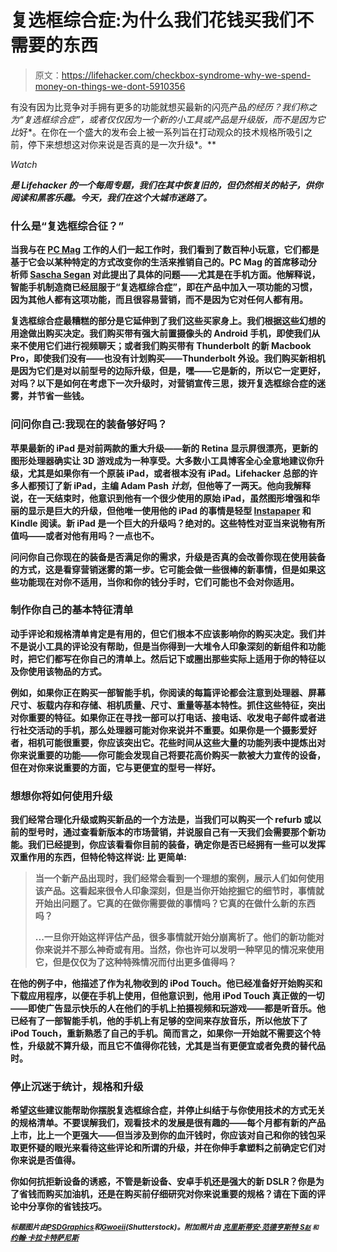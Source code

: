 # 复选框综合症:为什么我们花钱买我们不需要的东西

> 原文：<https://lifehacker.com/checkbox-syndrome-why-we-spend-money-on-things-we-dont-5910356>

有没有因为比竞争对手拥有更多的功能就想买最新的闪亮产品*的经历？我们称之为“复选框综合症”，或者仅仅因为一个新的小工具或产品是升级版，而不是因为它比*好*。在你在一个盛大的发布会上被一系列旨在打动观众的技术规格所吸引之前，停下来想想这对你来说是否真的是一次升级*。**

*Watch*

*[](http://lifehacker.com/tag/blast-from-the-past)**是 Lifehacker 的一个每周专题，我们在其中恢复旧的，但仍然相关的帖子，供你阅读和黑客乐趣。今天，我们在这个大城市迷路了。***

### **什么是“复选框综合征？”**

**当我与在 [PC Mag](http://pcmag.com/) 工作的人们一起工作时，我们看到了数百种小玩意，它们都是基于它会以某种特定的方式改变你的生活来推销自己的。PC Mag 的首席移动分析师 [Sascha Segan](http://www.pcmag.com/author-bio/sascha-segan) 对此提出了具体的问题——尤其是在手机方面。他解释说，智能手机制造商已经屈服于“复选框综合症”，即在产品中加入一项功能的习惯，因为其他人都有这项功能，而且很容易营销，而不是因为它对任何人都有用。** 

**复选框综合症最糟糕的部分是它延伸到了我们这些买家身上。我们根据这些幻想的用途做出购买决定。我们购买带有强大前置摄像头的 Android 手机，即使我们从来不使用它们进行视频聊天；或者我们购买带有 Thunderbolt 的新 Macbook Pro，即使我们没有——也没有计划购买——Thunderbolt 外设。我们购买新相机是因为它们是对以前型号的边际升级，但是，嘿——它是新的，所以它一定更好，对吗？以下是如何在考虑下一次升级时，对营销宣传三思，拨开复选框综合症的迷雾，并节省一些钱。**

### **问问你自己:我现在的装备够好吗？**

**苹果最新的 iPad 是对前两款的重大升级——新的 Retina 显示屏很漂亮，更新的图形处理器确实让 3D 游戏成为一种享受。大多数小工具博客全心全意地建议你升级，尤其是如果你有一个原装 iPad，或者根本没有 iPad。Lifehacker 总部的许多人都预订了新 iPad，主编 Adam Pash *计划*，但他等了一两天。他向我解释说，在一天结束时，他意识到他有一个很少使用的原始 iPad，虽然图形增强和华丽的显示是巨大的升级，但他唯一使用他的 iPad 的事情是轻型 [Instapaper](http://www.instapaper.com/) 和 Kindle 阅读。新 iPad 是一个巨大的升级吗？绝对的。这些特性对亚当来说物有所值吗——或者对他有用吗？一点也不。**

**问问你自己你现在的装备是否满足你的需求，升级是否真的会改善你现在使用装备的方式，这是看穿营销迷雾的第一步。它可能会做一些很棒的新事情，但是如果这些功能现在对你不适用，当你和你的钱分手时，它们可能也不会对你适用。**

### **制作你自己的基本特征清单**

**动手评论和规格清单肯定是有用的，但它们根本不应该影响你的购买决定。我们并不是说小工具的评论没有帮助，但是当你得到一大堆令人印象深刻的新组件和功能时，把它们都写在你自己的清单上。然后记下或圈出那些实际上适用于你的特征以及你使用该物品的方式。**

**例如，如果你正在购买一部智能手机，你阅读的每篇评论都会注意到处理器、屏幕尺寸、板载内存和存储、相机质量、尺寸、重量等基本特性。抓住这些特征，突出对你重要的特征。如果你正在寻找一部可以打电话、接电话、收发电子邮件或者进行社交活动的手机，那么处理器可能对你来说并不重要。如果你是一个摄影爱好者，相机可能很重要，你应该突出它。花些时间从这些大量的功能列表中提炼出对你来说重要的功能——你可能会发现自己将要花高价购买一款被大力宣传的设备，但在对你来说重要的方面，它与更便宜的型号一样好。**

### **想想你将如何使用升级**

**我们经常合理化升级或购买新品的一个方法是，当我们可以购买一个 refurb 或以前的型号时，通过查看新版本的市场营销，并说服自己有一天我们会需要那个新功能。我们已经提到，你应该看看你目前的装备，确定你是否已经拥有一些可以发挥双重作用的东西，但特伦特这样说: [比](http://www.thesimpledollar.com/2012/05/14/consider-whether-youll-actually-use-the-item-in-a-new-way-134365/) 更简单:**

> **当一个新产品出现时，我们经常会看到一个理想的案例，展示人们如何使用该产品。这看起来很令人印象深刻，但是当你开始挖掘它的细节时，事情就开始出问题了。它真的在做你需要做的事情吗？它真的在做什么新的东西吗？**
> 
> **...一旦你开始这样评估产品，很多事情就开始分崩离析了。他们的新功能对你来说并不那么神奇或有用。当然，你也许可以发明一种罕见的情况来使用它，但是仅仅为了这种特殊情况而付出更多值得吗？**

**在他的例子中，他描述了作为礼物收到的 iPod Touch。他已经准备好开始购买和下载应用程序，以便在手机上使用，但他意识到，他用 iPod Touch 真正做的一切——即使广告显示快乐的人在他们的手机上拍摄视频和玩游戏——都是听音乐。他已经有了一部智能手机，他的手机上有足够的空间来存放音乐，所以他放下了 iPod Touch，重新熟悉了自己的手机。简而言之，如果你一开始就不需要这个特性，升级就不算升级，而且它不值得你花钱，尤其是当有更便宜或者免费的替代品时。**

### **停止沉迷于统计，规格和升级**

**希望这些建议能帮助你摆脱复选框综合症，并停止纠结于与你使用技术的方式无关的规格清单。不要误解我们，观看技术的发展是很有趣的——每个月都有新的产品上市，比上一个更强大——但当涉及到你的血汗钱时，你应该对自己和你的钱包采取更怀疑的眼光来看待这些评论和所谓的升级，并在你伸手拿塑料之前确定它们对你来说是否值得。** 

**你如何抗拒新设备的诱惑，不管是新设备、安卓手机还是强大的新 DSLR？你是为了省钱而购买加油机，还是在购买前仔细研究对你来说重要的规格？请在下面的评论中分享你的省钱技巧。**

**<small>*标题图片由*</small>[<small>*PSDGraphics*</small>](http://www.psdgraphics.com/photos/dirty-street-sign/)<small>*和*</small>[<small>*Gwoeii*</small>](http://www.shutterstock.com/pic.mhtml?id=77996725)<small>*(Shutterstock)。附加照片由*</small> [<small>*克里斯蒂安·范德亨斯特 S*</small>](http://www.flickr.com/photos/cvander/2611799316/)<small>*[<small>*赵*</small>](https://www.flickr.com/photos/kodomut/6736940485/) <small>*和*</small>[*约翰·卡拉卡特萨尼斯*](https://www.flickr.com/photos/johnkarakatsanis/12160379876/)*</small>**
